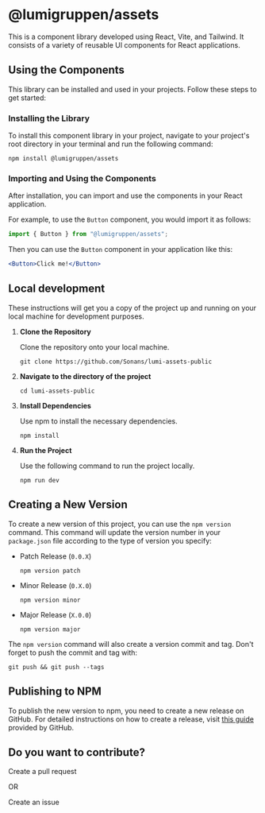 # @lumigruppen/assets

This is a component library developed using React, Vite, and Tailwind. It consists of a variety of reusable UI components for React applications.

## Using the Components

This library can be installed and used in your projects. Follow these steps to get started:

### Installing the Library

To install this component library in your project, navigate to your project's root directory in your terminal and run the following command:

```shell
npm install @lumigruppen/assets
```

### Importing and Using the Components

After installation, you can import and use the components in your React application.

For example, to use the `Button` component, you would import it as follows:

```jsx
import { Button } from "@lumigruppen/assets";
```

Then you can use the `Button` component in your application like this:

```jsx
<Button>Click me!</Button>
```

## Local development

These instructions will get you a copy of the project up and running on your local machine for development purposes.

1. **Clone the Repository**

    Clone the repository onto your local machine.

    ```shell
    git clone https://github.com/Sonans/lumi-assets-public
    ```

2. **Navigate to the directory of the project**

    ```shell
    cd lumi-assets-public
    ```

3. **Install Dependencies**

    Use npm to install the necessary dependencies.

    ```shell
    npm install
    ```

4. **Run the Project**

    Use the following command to run the project locally.

    ```shell
    npm run dev
    ```

## Creating a New Version

To create a new version of this project, you can use the `npm version` command. This command will update the version number in your `package.json` file according to the type of version you specify:

- Patch Release (`0.0.X`)

    ```shell
    npm version patch
    ```

- Minor Release (`0.X.0`)

    ```shell
    npm version minor
    ```

- Major Release (`X.0.0`)

    ```shell
    npm version major
    ```

The `npm version` command will also create a version commit and tag. Don't forget to push the commit and tag with:

```shell
git push && git push --tags
```

## Publishing to NPM

To publish the new version to npm, you need to create a new release on GitHub. For detailed instructions on how to create a release, visit [this guide](https://docs.github.com/en/github/administering-a-repository/managing-releases-in-a-repository) provided by GitHub.

## Do you want to contribute?


Create a pull request

OR

Create an issue
